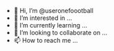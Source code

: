 - 👋 Hi, I’m @useronefoootball
- 👀 I’m interested in ...
- 🌱 I’m currently learning ...
- 💞️ I’m looking to collaborate on ...
- 📫 How to reach me ...

<!---
useronefoootball/useronefoootball is a ✨ special ✨ repository because its `README.md` (this file) appears on your GitHub profile.
You can click the Preview link to take a look at your changes.
--->
